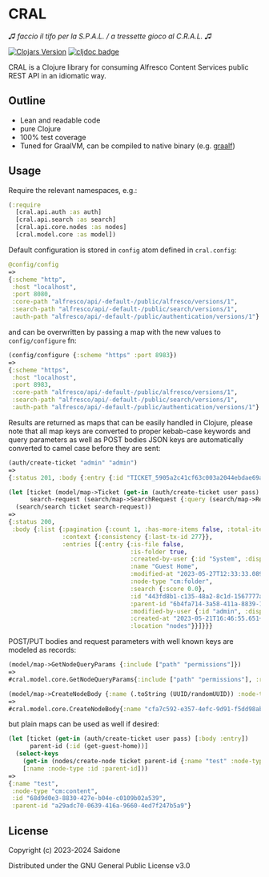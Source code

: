 # CRAL
*♫ faccio il tifo per la S.P.A.L. / a tressette gioco al C.R.A.L. ♫*

[![Clojars Version](https://img.shields.io/clojars/v/org.saidone/cral)](https://clojars.org/org.saidone/cral)
[![cljdoc badge](https://cljdoc.org/badge/org.saidone/cral)](https://cljdoc.org/d/org.saidone/cral)

CRAL is a Clojure library for consuming Alfresco Content Services public REST API in an idiomatic way.
## Outline
- Lean and readable code
- pure Clojure
- 100% test coverage
- Tuned for GraalVM, can be compiled to native binary (e.g. [graalf](https://github.com/saidone75/graalf))
## Usage
Require the relevant namespaces, e.g.:
```clojure
(:require
  [cral.api.auth :as auth]
  [cral.api.search :as search]
  [cral.api.core.nodes :as nodes]
  [cral.model.core :as model])
```
Default configuration is stored in `config` atom defined in `cral.config`:
```clojure
@config/config
=>
{:scheme "http",
 :host "localhost",
 :port 8080,
 :core-path "alfresco/api/-default-/public/alfresco/versions/1",
 :search-path "alfresco/api/-default-/public/search/versions/1",
 :auth-path "alfresco/api/-default-/public/authentication/versions/1"}
```
and can be overwritten by passing a map with the new values to `config/configure` fn:
```clojure
(config/configure {:scheme "https" :port 8983})
=>
{:scheme "https",
 :host "localhost",
 :port 8983,
 :core-path "alfresco/api/-default-/public/alfresco/versions/1",
 :search-path "alfresco/api/-default-/public/search/versions/1",
 :auth-path "alfresco/api/-default-/public/authentication/versions/1"}
```
Results are returned as maps that can be easily handled in Clojure, please note that all map keys are converted to proper kebab-case keywords and query parameters as well as POST bodies JSON keys are automatically converted to camel case before they are sent: 
```clojure
(auth/create-ticket "admin" "admin")
=>
{:status 201, :body {:entry {:id "TICKET_5905a2c41cf63c003a2044ebdae69aa48691fdc8", :user-id "admin"}}}

(let [ticket (model/map->Ticket (get-in (auth/create-ticket user pass) [:body :entry]))
      search-request (search/map->SearchRequest {:query (search/map->RequestQuery {:query "PATH:'app:company_home/app:guest_home'"})})]
  (search/search ticket search-request))
=>
{:status 200,
 :body {:list {:pagination {:count 1, :has-more-items false, :total-items 1, :skip-count 0, :max-items 100},
               :context {:consistency {:last-tx-id 277}},
               :entries [{:entry {:is-file false,
                                  :is-folder true,
                                  :created-by-user {:id "System", :display-name "System"},
                                  :name "Guest Home",
                                  :modified-at "2023-05-27T12:33:33.089+0000",
                                  :node-type "cm:folder",
                                  :search {:score 0.0},
                                  :id "443fd8b1-c135-48a2-8c1d-1567777aaa19",
                                  :parent-id "6b4fa714-3a58-411a-8839-179f8e01f728",
                                  :modified-by-user {:id "admin", :display-name "Administrator"},
                                  :created-at "2023-05-21T16:46:55.651+0000",
                                  :location "nodes"}}]}}}
```
POST/PUT bodies and request parameters with well known keys are modeled as records:
```clojure
(model/map->GetNodeQueryParams {:include ["path" "permissions"]})
=>
#cral.model.core.GetNodeQueryParams{:include ["path" "permissions"], :relative-path nil, :fields nil}

(model/map->CreateNodeBody {:name (.toString (UUID/randomUUID)) :node-type "cm:content"})
=>
#cral.model.core.CreateNodeBody{:name "cfa7c592-e357-4efc-9d91-f5dd98ab910c", :node-type "cm:content", :properties nil}
```
but plain maps can be used as well if desired:
```clojure
(let [ticket (get-in (auth/create-ticket user pass) [:body :entry])
      parent-id (:id (get-guest-home))]
  (select-keys
    (get-in (nodes/create-node ticket parent-id {:name "test" :node-type "cm:content"}) [:body :entry])
    [:name :node-type :id :parent-id]))
=>
{:name "test",
 :node-type "cm:content",
 :id "68d9d0e3-8830-427e-b04e-c0109b02a539",
 :parent-id "a29adc70-0639-416a-9660-4ed7f247b5a9"}
```
## License
Copyright (c) 2023-2024 Saidone

Distributed under the GNU General Public License v3.0
